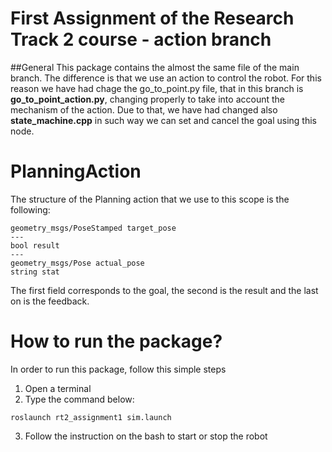 # First Assignment of the Research Track 2 course - action branch


##General
This package contains the almost the same file of the main branch. The difference is that we use an action to control the robot. For this reason we have had chage the go_to_point.py file, that in this branch is **go_to_point_action.py**, changing properly to take into account the mechanism of the action. Due to that, we have had changed also **state_machine.cpp** in such way we can set and cancel the goal using this node.

# PlanningAction

The structure of the Planning action that we use to this scope is the following:
```
geometry_msgs/PoseStamped target_pose
---
bool result
---
geometry_msgs/Pose actual_pose
string stat
```
The first field corresponds to the goal, the second is the result and the last on is the feedback.

# How to run the package?

In order to run this package, follow this simple steps

1. Open a terminal
2. Type the command below:
```
roslaunch rt2_assignment1 sim.launch
```
3. Follow the instruction on the bash to start or stop the robot

